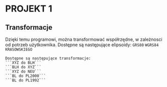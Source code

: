 # PROJEKT 1
## Transformacje
Dzięki temu programowi, można transformować współrzędne, w zależnosci od potrzeb użytkownika.
Dostępne są następujące elipsoidy:
```GRS80```
```WGRS84```
```KRASOWSKIEGO```
```
Dostępne są następujące transformacje:
```XYZ do BLH```
```BLH do XYZ```
```XYZ do NEU```
```BL do PL2000```
```BL do PL1992```
